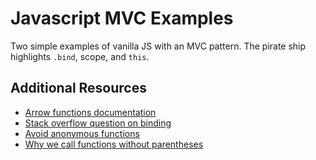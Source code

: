 # Javascript MVC Examples

Two simple examples of vanilla JS with an MVC pattern. The pirate ship highlights  `.bind`, scope, and `this`.

## Additional Resources
- [Arrow functions documentation](https://developer.mozilla.org/en-US/docs/Web/JavaScript/Reference/Functions/Arrow_functions)
- [Stack overflow question on binding](http://stackoverflow.com/questions/35306597/javascript-addeventlistener-callback-function-executes-immediately-and-only-onc)
- [Avoid anonymous functions](https://toddmotto.com/avoiding-anonymous-javascript-functions/)
- [Why we call functions without parentheses](https://teamtreehouse.com/community/why-do-we-call-the-functions-without-parentheses-ie)